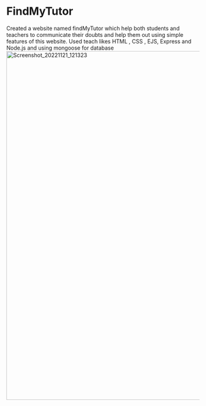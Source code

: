 # FindMyTutor
Created a website named findMyTutor which help both students and teachers to communicate their doubts and help them out using simple features of this website. Used teach likes HTML , CSS , EJS, Express and Node.js and using mongoose for database
<img width="910" alt="Screenshot_20221121_121323" src="https://github.com/nayaksakshi359/FindMyTutor/assets/135309215/a33a2234-3be6-4a0d-a691-48121b64b307">

